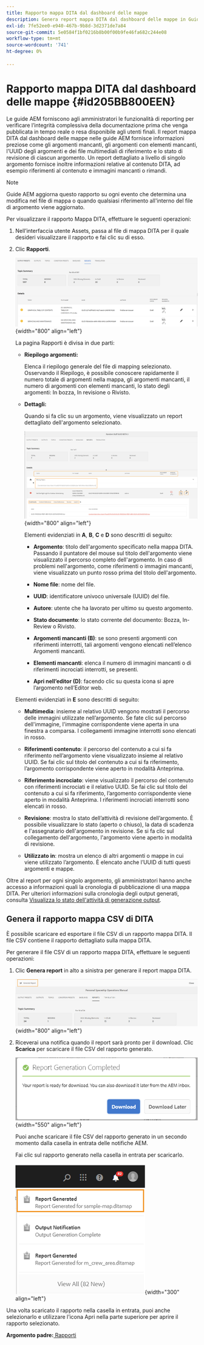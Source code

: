 ```yaml
---
title: Rapporto mappa DITA dal dashboard delle mappe
description: Genera report mappa DITA dal dashboard delle mappe in Guide AEM. Scopri come generare il file CSV di un rapporto mappa DITA.
exl-id: 7fe52ee0-e940-467b-9b8d-3d2371de7a84
source-git-commit: 5e0584f1bf0216b8b00f00b9fe46fa682c244e08
workflow-type: tm+mt
source-wordcount: '741'
ht-degree: 0%

---
```


# Rapporto mappa DITA dal dashboard delle mappe {#id205BB800EEN}

Le guide AEM forniscono agli amministratori le funzionalità di reporting per verificare l’integrità complessiva della documentazione prima che venga pubblicata in tempo reale o resa disponibile agli utenti finali. Il report mappa DITA dal dashboard delle mappe nelle guide AEM fornisce informazioni preziose come gli argomenti mancanti, gli argomenti con elementi mancanti, l&#39;UUID degli argomenti e dei file multimediali di riferimento e lo stato di revisione di ciascun argomento. Un report dettagliato a livello di singolo argomento fornisce inoltre informazioni relative al contenuto DITA, ad esempio riferimenti al contenuto e immagini mancanti o rimandi.

>[!NOTE]
>
> Guide AEM aggiorna questo rapporto su ogni evento che determina una modifica nel file di mappa o quando qualsiasi riferimento all&#39;interno del file di argomento viene aggiornato.

Per visualizzare il rapporto Mappa DITA, effettuare le seguenti operazioni:

1. Nell’interfaccia utente Assets, passa al file di mappa DITA per il quale desideri visualizzare il rapporto e fai clic su di esso.

1. Clic **Rapporti**.

   ![](images/reports-page-uuid.png){width="800" align="left"}

   La pagina Rapporti è divisa in due parti:

   - **Riepilogo argomenti:**

     Elenca il riepilogo generale del file di mapping selezionato. Osservando il Riepilogo, è possibile conoscere rapidamente il numero totale di argomenti nella mappa, gli argomenti mancanti, il numero di argomenti con elementi mancanti, lo stato degli argomenti: In bozza, In revisione o Rivisto.

   - **Dettagli:**

     Quando si fa clic su un argomento, viene visualizzato un report dettagliato dell&#39;argomento selezionato.

     ![](images/detailed-report-uuid.png){width="800" align="left"}

     Elementi evidenziati in **A**, **B**, **C** e **D** sono descritti di seguito:

      - **Argomento**: titolo dell&#39;argomento specificato nella mappa DITA. Passando il puntatore del mouse sul titolo dell&#39;argomento viene visualizzato il percorso completo dell&#39;argomento. In caso di problemi nell&#39;argomento, come riferimenti o immagini mancanti, viene visualizzato un punto rosso prima del titolo dell&#39;argomento.

      - **Nome file**: nome del file.

      - **UUID**: identificatore univoco universale \(UUID\) del file.

      - **Autore**: utente che ha lavorato per ultimo su questo argomento.

      - **Stato documento**: lo stato corrente del documento: Bozza, In-Review o Rivisto.

      - **Argomenti mancanti \(B\)**: se sono presenti argomenti con riferimenti interrotti, tali argomenti vengono elencati nell’elenco Argomenti mancanti.

      - **Elementi mancanti**: elenca il numero di immagini mancanti o di riferimenti incrociati interrotti, se presenti.

      - **Apri nell’editor \(D\)**: facendo clic su questa icona si apre l’argomento nell’Editor web.


   Elementi evidenziati in **E** sono descritti di seguito:

   - **Multimedia**: insieme al relativo UUID vengono mostrati il percorso delle immagini utilizzate nell’argomento. Se fate clic sul percorso dell&#39;immagine, l&#39;immagine corrispondente viene aperta in una finestra a comparsa. I collegamenti immagine interrotti sono elencati in rosso.

   - **Riferimenti contenuto**: il percorso del contenuto a cui si fa riferimento nell’argomento viene visualizzato insieme al relativo UUID. Se fai clic sul titolo del contenuto a cui si fa riferimento, l’argomento corrispondente viene aperto in modalità Anteprima.

   - **Riferimento incrociato**: viene visualizzato il percorso del contenuto con riferimenti incrociati e il relativo UUID. Se fai clic sul titolo del contenuto a cui si fa riferimento, l’argomento corrispondente viene aperto in modalità Anteprima. I riferimenti incrociati interrotti sono elencati in rosso.

   - **Revisione**: mostra lo stato dell’attività di revisione dell’argomento. È possibile visualizzare lo stato \(aperto o chiuso\), la data di scadenza e l&#39;assegnatario dell&#39;argomento in revisione. Se si fa clic sul collegamento dell&#39;argomento, l&#39;argomento viene aperto in modalità di revisione.

   - **Utilizzato in**: mostra un elenco di altri argomenti o mappe in cui viene utilizzato l’argomento. È elencato anche l’UUID di tutti questi argomenti e mappe.

Oltre al report per ogni singolo argomento, gli amministratori hanno anche accesso a informazioni quali la cronologia di pubblicazione di una mappa DITA. Per ulteriori informazioni sulla cronologia degli output generati, consulta [Visualizza lo stato dell&#39;attività di generazione output](generate-output-for-a-dita-map.md#viewing_output_history).

## Genera il rapporto mappa CSV di DITA

È possibile scaricare ed esportare il file CSV di un rapporto mappa DITA. Il file CSV contiene il rapporto dettagliato sulla mappa DITA.

Per generare il file CSV di un rapporto mappa DITA, effettuare le seguenti operazioni:

1. Clic **Genera report** in alto a sinistra per generare il report mappa DITA.

   ![](images/generate-DITA-map-report.png){width="800" align="left"}

1. Riceverai una notifica quando il report sarà pronto per il download. Clic **Scarica** per scaricare il file CSV del rapporto generato.

   ![](images/download-report-dialog.png){width="550" align="left"}


   Puoi anche scaricare il file CSV del rapporto generato in un secondo momento dalla casella in entrata delle notifiche AEM.

   Fai clic sul rapporto generato nella casella in entrata per scaricarlo.

   ![](images/report-inbox--notification.png){width="300" align="left"}

Una volta scaricato il rapporto nella casella in entrata, puoi anche selezionarlo e utilizzare l’icona Apri nella parte superiore per aprire il rapporto selezionato.

**Argomento padre:**[ Rapporti](reports-intro.md)
